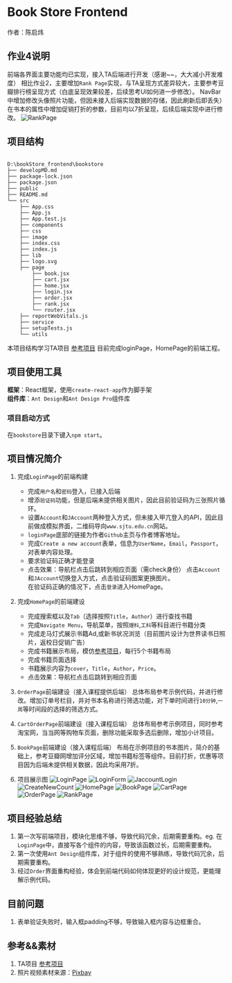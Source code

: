 # Book Store Frontend

作者：陈启炜

## 作业4说明

前端各界面主要功能均已实现，接入TA后端进行开发（感谢~~，大大减小开发难度）
相比作业2，主要增加``Rank Page``实现，与TA呈现方式差异较大，主要参考豆瓣排行榜呈现方式（白底呈现效果较差，后续思考UI如何进一步修改）。
NavBar中增加修改头像照片功能，但因未接入后端实现数据的存储，因此刷新后即丢失）
在书本的属性中增加促销打折的参数，目前均以7折呈现，后续后端实现中进行修改。
![RankPage](./readmeSource/RankPage.png)

## 项目结构

``` constructure

D:\bookStore_frontend\bookstore
├── developMD.md
├── package-lock.json
├── package.json
├── public
├── README.md
└── src 
    ├── App.css
    ├── App.js
    ├── App.test.js
    ├── components
    ├── css
    ├── image
    ├── index.css
    ├── index.js
    ├── lib
    ├── logo.svg
    ├── page
        ├── book.jsx
        ├── cart.jsx
        ├── home.jsx
        ├── login.jsx
        ├── order.jsx
        ├── rank.jsx
        └── router.jsx
    ├── reportWebVitals.js
    ├── service
    ├── setupTests.js
    └── utils
```

本项目结构学习TA项目 [参考项目](https://github.com/Okabe-Rintarou-0/BookStore-Frontend "参考项目")
目前完成loginPage，HomePage的前端工程。

## 项目使用工具

**框架**：React框架，使用``create-react-app``作为脚手架  
**组件库**：``Ant Design``和``Ant Design Pro``组件库

### 项目启动方式

在``bookstore``目录下键入``npm start``。

## 项目情况简介

1. 完成``LoginPage``的前端构建
    - 完成``用户名``和``密码``登入，已接入后端
    - 增添``验证码``功能，但是后端未提供相关图片，因此目前验证码为三张照片循环。
    - 设置``Account``和``JAccount``两种登入方式，但未接入甲亢登入的API，因此目前做成模拟界面，二维码导向``www.sjtu.edu.cn``网站。
    - ``loginPage``底部的链接为作者``Github``主页与作者博客地址。
    - 完成``Create a new account``表单，信息为``UserName``，``Email``，``Passport``，对表单内容处理。
    - 要求验证码正确才能登录
    - 点击效果：导航栏点击后跳转到相应页面（需check身份）
点击``Account``和``JAccount``切换登入方式，点击验证码图案更换图片。  
在验证码正确的情况下，点击``登录``进入HomePage。

1. 完成``HomePage``的前端建设
    - 完成搜索框以及``Tab``（选择按照``Title``，``Author``）进行查找书籍
    - 完成``Navigate Menu``，导航菜单，按照``理科``,``工科``等科目进行书籍分类
    - 完成走马灯式展示书籍Ad,或新书状况浏览（目前图片设计为世界读书日照片，返校日促销广告）
    - 完成书籍展示布局，模仿[参考项目](https://github.com/Okabe-Rintarou-0/BookStore-Frontend "参考项目")，每行5个书籍布局
    - 完成书籍页面选择
    - 书籍展示内容为``cover``，``Title``，``Author``，``Price``。
    - 点击效果：导航栏点击后跳转到相应页面

1. ``OrderPage``前端建设（接入课程提供后端）
   总体布局参考示例代码，并进行修改。增加订单号栏目，并对书本名称进行筛选功能，对下单时间进行``10分钟``,``一周``等时间段的选择的筛选方式。

1. ``CartOrderPage``前端建设（接入课程后端）
   总体布局参考示例项目，同时参考淘宝网，当当网等购物车页面，删除功能采取多选后删除，增加小计项目。

1. ``BookPage``前端建设（接入课程后端）
   布局在示例项目的书本图片，简介的基础上，参考豆瓣网增加评分区域，增加书籍标签等组件。目前打折，优惠等项目因为后端未提供相关数据，因此均采用7折。

1. 项目展示图
    ![LoginPage](./readmeSource/LoginPage.png)
    ![LoginForm](./readmeSource/LoginForm.png)
    ![JaccountLogin](./readmeSource/JaccountLogin.png)
    ![CreateNewCount](./readmeSource/CreateNewCount.png)
    ![HomePage](readmeSource/HomePage.png)
    ![BookPage](readmeSource/bookPage.png)
    ![CartPage](readmeSource/cartPage.png)
    ![OrderPage](readmeSource/orderPage.png)
    ![RankPage](./readmeSource/RankPage.png)

## 项目经验总结

1. 第一次写前端项目，模块化思维不够，导致代码冗余，后期需要重构。eg. 在``LoginPage``中，直接写各个组件的内容，导致该函数过长，后期需要重构。
2. 第一次使用``Ant Design``组件库，对于组件的使用不够熟练，导致代码冗余，后期需要重构。
3. 经过``Order``界面重构经验，体会到前端代码如何体现更好的设计规范，更能理解示例代码。

## 目前问题

1. 表单验证失败时，输入框padding不够，导致输入框内容与边框重合。

## 参考&&素材

1. TA项目 [参考项目](https://github.com/Okabe-Rintarou-0/BookStore-Frontend "参考项目")
2. 照片视频素材来源：[Pixbay](https://pixabay.com/)
